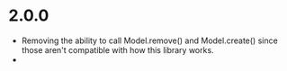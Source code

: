 # 2.0.0

- Removing the ability to call Model.remove() and Model.create() since those aren't compatible with how this library works.
-